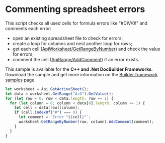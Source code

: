 # Commenting spreadsheet errors

This script checks all used cells for formula errors like "#DIV/0!" and comments each error:

- open an existing spreadsheet file to check for errors;
- create a loop for columns and nest another loop for rows;
- get each cell ([ApiWorksheet/GetRangeByNumber](../spreadsheet-api/ApiWorksheet/Methods/GetRangeByNumber.md)) and check the value for errors;
- comment the cell ([ApiRange/AddComment](../spreadsheet-api/ApiRange/Methods/AddComment.md)) if an error exists.

This sample is available for the **C++ and .Net DocBuilder Frameworks**.
Download the sample and get more information on the [Builder framework samples](../../../document-builder/builder-framework/builder-framework-samples/builder-framework-samples.md) page.

```ts document-builder={"document": {"url": "https://static.onlyoffice.com/assets/docs/samples/data_with_errors.xlsx"}, "documentType": "cell", "editorConfig": {"customization": {"zoom": 60}}}
let worksheet = Api.GetActiveSheet();
let data = worksheet.GetRange("A:G").GetValue();
for (let row = 0; row < data.length; row += 1) {
  for (let column = 0; column < data[0].length; column += 1) {
    let cell = data[row][column];
    if (cell.indexOf("#") === 0) {
      let comment = `Error "${cell}"`;
      worksheet.GetRangeByNumber(row, column).AddComment(comment);
    }
  }
}
```
